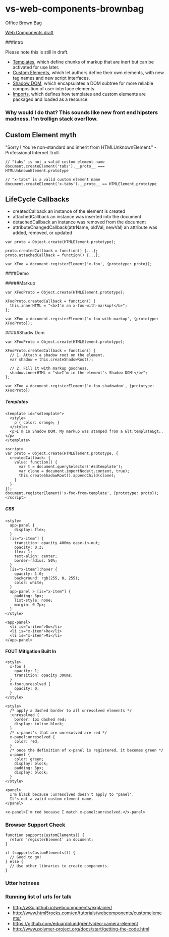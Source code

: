 vs-web-components-brownbag
==========================

Office Brown Bag


[Web Components draft](http://w3c.github.io/webcomponents/explainer/)

###Intro 

Please note this is still in draft.

* [Templates](https://github.com/bingeboy/vs-web-components-brownbag/blob/master/templates.md), which define chunks of markup that are inert but can be activated for use later.
* [Custom Elements](https://github.com/bingeboy/vs-web-components-brownbag/blob/master/custom-element.md), which let authors define their own elements, with new tag names and new script interfaces.
* [Shadow DOM](https://github.com/bingeboy/vs-web-components-brownbag/blob/master/shadow-dom.md), which encapsulates a DOM subtree for more reliable composition of user interface elements.
* [Imports](https://github.com/bingeboy/vs-web-components-brownbag/blob/master/imports.md), which defines how templates and custom elements are packaged and loaded as a resource.


### Why would I do that? This sounds like new front end hipsters madness. I'm trollign stack overflow.


## Custom Element myth
"Sorry <randomtag>! You're non-standard and inherit from HTMLUnknownElement." - Professional Internet Troll.

```
// "tabs" is not a valid custom element name
document.createElement('tabs').__proto__ === HTMLUnknownElement.prototype

// "x-tabs" is a valid custom element name
document.createElement('x-tabs').__proto__ == HTMLElement.prototype
```

## LifeCycle Callbacks
* createdCallback	an instance of the element is created
* attachedCallback	an instance was inserted into the document
* detachedCallback	an instance was removed from the document
* attributeChangedCallback(attrName, oldVal, newVal)	an attribute was added, removed, or updated

```
var proto = Object.create(HTMLElement.prototype);

proto.createdCallback = function() {...};
proto.attachedCallback = function() {...};

var XFoo = document.registerElement('x-foo', {prototype: proto});
```
####Demo

#####Markup
```
var XFooProto = Object.create(HTMLElement.prototype);

XFooProto.createdCallback = function() {
  this.innerHTML = "<b>I'm an x-foo-with-markup!</b>";
};

var XFoo = document.registerElement('x-foo-with-markup', {prototype: XFooProto});
```

#####Shadw Dom
```
var XFooProto = Object.create(HTMLElement.prototype);

XFooProto.createdCallback = function() {
  // 1. Attach a shadow root on the element.
  var shadow = this.createShadowRoot();

  // 2. Fill it with markup goodness.
  shadow.innerHTML = "<b>I'm in the element's Shadow DOM!</b>";
};

var XFoo = document.registerElement('x-foo-shadowdom', {prototype: XFooProto})
```
##### Templates
```
<template id="sdtemplate">
  <style>
    p { color: orange; }
  </style>
  <p>I'm in Shadow DOM. My markup was stamped from a &lt;template&gt;.</p>
</template>

<script>
var proto = Object.create(HTMLElement.prototype, {
  createdCallback: {
    value: function() {
      var t = document.querySelector('#sdtemplate');
      var clone = document.importNode(t.content, true);
      this.createShadowRoot().appendChild(clone);
    }
  }
});
document.registerElement('x-foo-from-template', {prototype: proto});
</script>
```

##### CSS
```
<style>
  app-panel {
    display: flex;
  }
  [is="x-item"] {
    transition: opacity 400ms ease-in-out;
    opacity: 0.3;
    flex: 1;
    text-align: center;
    border-radius: 50%;
  }
  [is="x-item"]:hover {
    opacity: 1.0;
    background: rgb(255, 0, 255);
    color: white;
  }
  app-panel > [is="x-item"] {
    padding: 5px;
    list-style: none;
    margin: 0 7px;
  }
</style>

<app-panel>
  <li is="x-item">Do</li>
  <li is="x-item">Re</li>
  <li is="x-item">Mi</li>
</app-panel>
```
#### FOUT Mitigation Built In

```
<style>
  x-foo {
    opacity: 1;
    transition: opacity 300ms;
  }
  x-foo:unresolved {
    opacity: 0;
  }
</style>

```

```
<style>
  /* apply a dashed border to all unresolved elements */
  :unresolved {
    border: 1px dashed red;
    display: inline-block;
  }
  /* x-panel's that are unresolved are red */
  x-panel:unresolved {
    color: red;
  }
  /* once the definition of x-panel is registered, it becomes green */
  x-panel {
    color: green;
    display: block;
    padding: 5px;
    display: block;
  }
</style>

<panel>
  I'm black because :unresolved doesn't apply to "panel".
  It's not a valid custom element name.
</panel>

<x-panel>I'm red because I match x-panel:unresolved.</x-panel>
```

### Browser Support Check
```
function supportsCustomElements() {
  return 'registerElement' in document;
}

if (supportsCustomElements()) {
  // Good to go!
} else {
  // Use other libraries to create components.
}
```



### Utter hotness





### Running list of urls for talk
* http://w3c.github.io/webcomponents/explainer/
* http://www.html5rocks.com/en/tutorials/webcomponents/customelements/
* https://github.com/eduardolundgren/video-camera-element
* http://www.polymer-project.org/docs/start/getting-the-code.html

